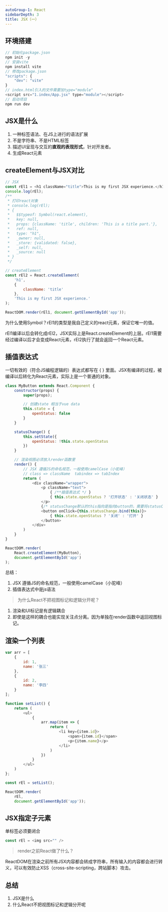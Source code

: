```yaml
---
autoGroup-1: React
sidebarDepth: 3
title: JSX（一）
---
```


## 环境搭建

```javascript
// 初始化package.json
npm init -y
// 安装vite
npm install vite 
// 修改package.json
"scripts": {
    "dev": "vite"
}
// index.html引入的文件需要加type="module"
<script src="1.index/App.jsx" type="module"></script>
// 启动项目
npm run dev
```

## JSX是什么
1. 一种标签语法、在JS上进行的语法扩展
2. 不是字符串、不是HTML标签
3. 描述UI呈现与交互的**直观的表现形式**，针对开发者。
4. 生成React元素
   

## createElement与JSX对比

```javascript
// JSX
const rEl1 = <h1 className="title">This is my first JSX experience.</h1>
console.log(rEl);
/**
 * 打印react对象
 * console.log(rEl);
 * {
 *   $$typeof: Symbol(react.element),
 *   key: null,
 *   props: {className: 'title', children: 'This is a title part.'},
 *   ref: null,
 *   type: "h1",
 *   _owner: null,
 *   _store: {validated: false},
 *   _self: null,
 *   _source: null
 * }
 */

// createElement
const rEl2 = React.createElement(
    'h1',
    {
        className: 'title'
    }, 
    'This is my first JSX experience.'
);

ReactDOM.render(rEl1, document.getElementById('app'));
```
为什么使用Symbol？rEl1的类型是我自己定义的react元素，保证它唯一的值。

rEl1编译以后会转化成rEl2，JSX实际上是React.createElement的上层。rEl1需要经过编译以后才会变成React元素，rEl2执行了就会返回一个React元素。


## 插值表达式
一切有效的（符合JS编程逻辑的）表达式都写在 { } 里面。JSX有编译的过程，被编译以后转化为React元素，实际上是一个普通的对象。

```javascript
class MyButton extends React.Component {
    constructor(props) {
        super(props);

        // 创建state 相当于vue data
        this.state = {
            openStatus: false
        }
    }

    statusChange() {
        this.setState({
            openStatus: !this.state.openStatus
        })
    }

    // 渲染视图必须放入render函数里
    render() {
        // JSX 遵循JS的命名规范，一般使用camelCase（小驼峰）
        // class => className  tabindex => tabIndex
        return (
            <div className="wrapper">
                <p className="text">
                    { /**插值表达式 */ }
                    { this.state.openStatus ? '打开状态' : '关闭状态' }
                </p>
                {/* statusChange默认的this指向是指向button的，需要将statusChange指向当前类的实例的话，需要修改this指向 */}
                <button onClick={this.statusChange.bind(this)}>
                    { this.state.openStatus ? '关闭' : '打开' }
                </button>
            </div>
        )
    }
}

ReactDOM.render(
    React.createElement(MyButton),
    document.getElementById('app')
);
```
总结：
1. JSX 遵循JS的命名规范，一般使用camelCase（小驼峰）
2. 插值表达式中是js语法

> 为什么React不把视图标记和逻辑分开呢？

1. 渲染和UI标记是有逻辑耦合
2. 即使是这样的耦合也能实现关注点分离。因为单独在render函数中返回视图标记。


## 渲染一个列表

```javascript
var arr = [
    {
        id: 1,
        name: '张三'
    },
    {
        id: 2,
        name: '李四'
    }
];

function setList() {
    return (
        <ul>
            {
                arr.map(item => {
                    return (
                        <li key={item.id}>
                            <span>{item.id}</span>
                            <p>{item.name}</p>
                        </li>
                    )
                })
            }
        </ul>
    )
};

const rEl = setList();

ReactDOM.render(
    rEl,
    document.getElementById('app'));
```

## JSX指定子元素
单标签必须要闭合
```javascript
const rEl = <img src="" />
```
> render之前React做了什么？

ReactDOM在渲染之前所有JSX内容都会转成字符串，所有输入的内容都会进行转义，可以有效防止XSS（cross-site-scripting，跨站脚本）攻击。


## 总结
1. JSX是什么
2. 什么React不把视图标记和逻辑分开呢